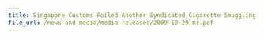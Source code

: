 ```yaml
---
title: Singapore Customs Foiled Another Syndicated Cigarette Smuggling Case 
file_url: /news-and-media/media-releases/2009-10-29-mr.pdf
---
```


